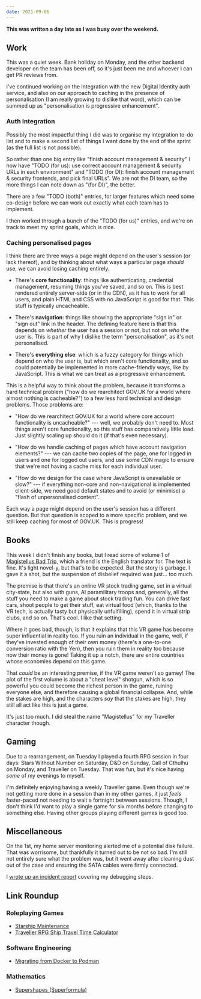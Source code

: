 ```yaml
---
date: 2021-09-06
---
```


**This was written a day late as I was busy over the weekend.**


## Work

This was a quiet week.  Bank holiday on Monday, and the other backend
developer on the team has been off, so it's just been me and whoever I
can get PR reviews from.

I've continued working on the integration with the new Digital
Identity auth service, and also on our approach to caching in the
presence of personalisation (I am really growing to dislike that
word), which can be summed up as "personalisation is progressive
enhancement".

### Auth integration

Possibly the most impactful thing I did was to organise my integration
to-do list and to make a second list of things I want done by the end
of the sprint (as the full list is not possible).

So rather than one big entry like "finish account management &
security" I now have "TODO (for us): use correct account management &
security URLs in each environment" and "TODO (for DI): finish account
management & security frontends, and pick final URLs".  We are not the
DI team, so the more things I can note down as "(for DI)", the better.

There are a few "TODO (both)" entries, for larger features which need
some co-design before we can work out exactly what each team has to
implement.

I then worked through a bunch of the "TODO (for us)" entries, and
we're on track to meet my sprint goals, which is nice.

### Caching personalised pages

I think there are three ways a page might depend on the user's session
(or lack thereof), and by thinking about what ways a particular page
*should* use, we can avoid losing caching entirely.

- There's **core functionality**: things like authenticating,
  credential management, resuming things you've saved, and so on.
  This is best rendered entirely server-side (or in the CDN), as it
  has to work for all users, and plain HTML and CSS with no JavaScript
  is good for that.  This stuff is typically uncacheable.

- There's **navigation**: things like showing the appropriate "sign
  in" or "sign out" link in the header.  The defining feature here is
  that this depends on *whether* the user has a session or not, but
  not on *who* the user is.  This is part of why I dislike the term
  "personalisation", as it's not personalised.

- There's **everything else**: which is a fuzzy category for things
  which depend on who the user is, but which aren't core
  functionality, and so could potentially be implemented in more
  cache-friendly ways, like by JavaScript.  This is what we can treat
  as a progressive enhancement.

This is a helpful way to think about the problem, because it
transforms a hard technical problem ("how do we rearchitect GOV.UK for
a world where almost nothing is cacheable?") to a few less hard
technical and design problems.  Those problems are:

- "How do we rearchitect GOV.UK for a world where core account
  functionality is uncacheable?" --- well, we probably don't need to.
  Most things aren't core functionality, so this stuff has
  comparatively little load.  Just slightly scaling up should do it
  (if that's even necessary).

- "How do we handle caching of pages which have account navigation
  elements?" --- we can cache two copies of the page, one for logged
  in users and one for logged out users, and use some CDN magic to
  ensure that we're not having a cache miss for each individual user.

- "How do we design for the case where JavaScript is unavailable or
  slow?" --- if everything non-core and non-navigational is
  implemented client-side, we need good default states and to avoid
  (or minimise) a "flash of unpersonalised content".

Each way a page might depend on the user's session has a different
question.  But that question is scoped to a more specific problem, and
we still keep caching for most of GOV.UK.  This is progress!


## Books

This week I didn't finish any books, but I read some of volume 1 of
[Magistellus Bad Trip][], which a friend is the English translator
for.  The text is fine.  It's light novel-y, but that's to be
expected.  But the story is garbage.  I gave it a shot, but the
suspension of disbelief required was just... too much.

The premise is that there's an online VR stock trading game, set in a
virtual city-state, but also with guns, AI paramilitary troops and,
generally, all the stuff you need to make a game about stock trading
fun.  You can drive fast cars, shoot people to get their stuff, eat
virtual food (which, thanks to the VR tech, is actually tasty but
physically unfulfilling), spend it in virtual strip clubs, and so on.
That's cool.  I like that setting.

Where it goes bad, though, is that it explains that this VR game has
become super influential in reality too.  If you ruin an individual in
the game, well, if they've invested enough of their own money (there's
a one-to-one conversion ratio with the Yen), then you ruin them in
reality too because now their money is gone!  Taking it up a notch,
there are entire countries whose economies depend on this game.

That *could* be an interesting premise, if the VR game weren't so
gamey!  The plot of the first volume is about a "cheat level" shotgun,
which is so powerful you could become the richest person in the game,
ruining everyone else, and therefore causing a global financial
collapse.  And, while the stakes are high, and the characters *say*
that the stakes are high, they still all act like this is just a game.

It's just too much.  I did steal the name "Magistellus" for my
Traveller character though.

[Magistellus Bad Trip]: https://dengeki.fandom.com/wiki/Magistellus_Bad_Trip


## Gaming

Due to a rearrangement, on Tuesday I played a fourth RPG session in
four days: Stars Without Number on Saturday, D&D on Sunday, Call of
Cthulhu on Monday, and Traveller on Tuesday.  That was fun, but it's
nice having *some* of my evenings to myself.

I'm definitely enjoying having a weekly Traveller game.  Even though
we're not getting more done in a session than in my other games, it
just *feels* faster-paced not needing to wait a fortnight between
sessions.  Though, I don't think I'd want to play a single game for
six months before changing to something else.  Having other groups
playing different games is good too.


## Miscellaneous

On the 1st, my home server monitoring alerted me of a potential disk
failure.  That was worrisome, but thankfully it turned out to be not
so bad.  I'm still not entirely sure what the problem was, but it went
away after cleaning dust out of the case and ensuring the SATA cables
were firmly connected.

I [wrote up an incident report][] covering my debugging steps.

[wrote up an incident report]: https://memo.barrucadu.co.uk/incident-20210901-nyarlathotep-zpool-degraded.html


## Link Roundup

### Roleplaying Games

- [Starship Maintenance](https://greatdungeonnorth.blogspot.com/2021/08/starship-maintenance.html)
- [Traveller RPG Ship Travel Time Calculator](https://www.cyborgprime.com/traveller-rpg-blog/traveller-rpg-ship-travel-time-calculator)

### Software Engineering

- [Migrating from Docker to Podman](https://marcusnoble.co.uk/2021-09-01-migrating-from-docker-to-podman/)

### Mathematics

- [Supershapes (Superformula)](http://paulbourke.net/geometry/supershape/)
